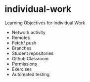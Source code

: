 # individual-work

Learning Objectives for Individual Work
* Network activity
* Remotes
* Fetch/ push
* Branches
* Student repositories
* Github Classroom
* Permissions
* Exercises
* Automated testing
